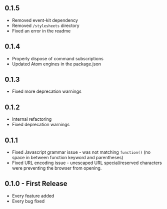 ## 0.1.5
* Removed event-kit dependency
* Removed `/stylesheets` directory
* Fixed an error in the readme

## 0.1.4
* Properly dispose of command subscriptions
* Updated Atom engines in the package.json

## 0.1.3
* Fixed more deprecation warnings

## 0.1.2
* Internal refactoring
* Fixed deprecation warnings

## 0.1.1
* Fixed Javascript grammar issue - was not matching `function()` (no space in between function keyword and parentheses)
* Fixed URL encoding issue - unescaped URL special/reserved characters were preventing the browser from opening.

## 0.1.0 - First Release
* Every feature added
* Every bug fixed
